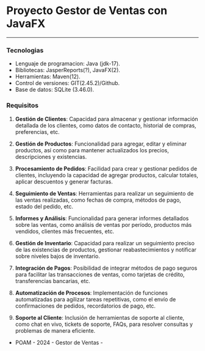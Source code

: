 # Proyecto Gestor de Ventas con JavaFX
---

### Tecnologias
- Lenguaje de programacion: Java (jdk-17).
- Bibliotecas: JasperReports(?), JavaFX(2).
- Herramientas: Maven(12).
- Control de versiones: GIT(2.45.2)/Github.
- Base de datos: SQLite (3.46.0).

### Requisitos
1. **Gestión de Clientes**: Capacidad para almacenar y gestionar información detallada de los clientes, como datos de contacto, historial de compras, preferencias, etc.
    
2. **Gestión de Productos**: Funcionalidad para agregar, editar y eliminar productos, así como para mantener actualizados los precios, descripciones y existencias.
    
3. **Procesamiento de Pedidos**: Facilidad para crear y gestionar pedidos de clientes, incluyendo la capacidad de agregar productos, calcular totales, aplicar descuentos y generar facturas.
    
4. **Seguimiento de Ventas**: Herramientas para realizar un seguimiento de las ventas realizadas, como fechas de compra, métodos de pago, estado del pedido, etc.
    
5. **Informes y Análisis**: Funcionalidad para generar informes detallados sobre las ventas, como análisis de ventas por período, productos más vendidos, clientes más frecuentes, etc.
    
6. **Gestión de Inventario**: Capacidad para realizar un seguimiento preciso de las existencias de productos, gestionar reabastecimientos y notificar sobre niveles bajos de inventario.
    
7. **Integración de Pagos**: Posibilidad de integrar métodos de pago seguros para facilitar las transacciones de ventas, como tarjetas de crédito, transferencias bancarias, etc.
    
8. **Automatización de Procesos**: Implementación de funciones automatizadas para agilizar tareas repetitivas, como el envío de confirmaciones de pedidos, recordatorios de pago, etc.
    
9. **Soporte al Cliente**: Inclusión de herramientas de soporte al cliente, como chat en vivo, tickets de soporte, FAQs, para resolver consultas y problemas de manera eficiente.

 - POAM - 2024 - Gestor de Ventas -
